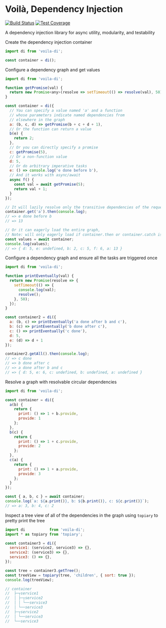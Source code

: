 # Voilà, Dependency Injection
[![Build Status](https://travis-ci.org/Griffingj/voila-di.svg?branch=master)](https://travis-ci.org/Griffingj/voila-di)
[![Test Coverage](https://codeclimate.com/github/Griffingj/voila-di/badges/coverage.svg)](https://codeclimate.com/github/Griffingj/voila-di/coverage)

A dependency injection library for async utility, modularity, and testability

Create the dependency injection container

```javascript
import di from 'voila-di';

const container = di();
```

Configure a dependency graph and get values

```javascript
import di from 'voila-di';

function getPromise(val) {
  return new Promise<any>(resolve => setTimeout(() => resolve(val), 50));
}

const container = di({
  // You can specify a value named 'a' and a function
  // whose parameters indicate named dependencies from
  // elsewhere in the graph
  a: (b, c, d) => getPromise(b + c + d + 1),
  // Or the function can return a value
  b(e) {
    return 2;
  },
  // Or you can directly specify a promise
  c: getPromise(5),
  // Or a non-function value
  d: 5,
  // Or do arbitrary imperative tasks
  e: () => console.log('e done before b'),
  // And it works with async/await
  async f() {
    const val = await getPromise(5);
    return val + 1;
  }
});

// It will lazily resolve only the transitive dependencies of the requested key
container.get('a').then(console.log);
// => e done before b
// => 13

// Or it can eagerly load the entire graph,
// Note: will only eagerly load if container.then or container.catch is called
const values = await container;
console.log(values);
// => { d: 5, e: undefined, b: 2, c: 5, f: 6, a: 13 }
```

Configure a dependency graph and ensure all the tasks are triggered once

```javascript
import di from 'voila-di';

function printEventually(val) {
  return new Promise(resolve => {
    setTimeout(() => {
      console.log(val);
      resolve();
    }, 50);
  });
}

const container2 = di({
  a: (b, c) => printEventually('a done after b and c'),
  b: (c) => printEventually('b done after c'),
  c: () => printEventually('c done'),
  d: 5,
  e: (d) => d + 1
});

container2.getAll().then(console.log);
// => c done
// => b done after c
// => a done after b and c
// => { d: 5, e: 6, c: undefined, b: undefined, a: undefined }
```

Resolve a graph with resolvable circular dependencies

```javascript
import di from 'voila-di';

const container = di({
  a(b) {
    return {
      print: () => 1 + b.provide,
      provide: 1
    };
  },
  b(c) {
    return {
      print: () => 1 + c.provide,
      provide: 2
    };
  },
  c(a) {
    return {
      print: () => 1 + a.provide,
      provide: 3
    };
  }
});

const { a, b, c } = await container;
console.log(`a: ${a.print()}, b: ${b.print()}, c: ${c.print()}`);
// => a: 3, b: 4, c: 2
```

Inspect a tree view of all of the dependencies in the graph using `topiary` to pretty print the tree

```javascript
import di           from 'voila-di';
import * as topiary from 'topiary';

const container3 = di({
  service1: (service2, service3) => {},
  service2: (service3) => {},
  service3: () => {},
});

const tree = container3.getTree();
const treeView = topiary(tree, 'children', { sort: true });
console.log(treeView);

// container
//  ├─┬service1
//  │ ├─┬service2
//  │ │ └──service3
//  │ └──service3
//  ├─┬service2
//  │ └──service3
//  └──service3
```

